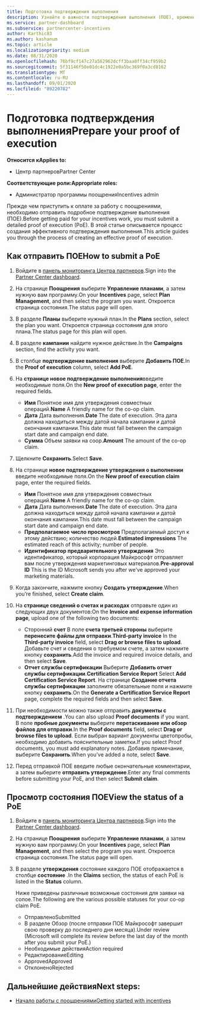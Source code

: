 ```yaml
---
title: Подготовка подтверждения выполнения
description: Узнайте о важности подтверждения выполнения (ПОЕ), временных шкал, состояния просмотра и руководствах по отправке.
ms.service: partner-dashboard
ms.subservice: partnercenter-incentives
author: Karthic83
ms.author: kashanum
ms.topic: article
ms.localizationpriority: medium
ms.date: 08/31/2020
ms.openlocfilehash: 76bf9cf147c27a562962dcff3baa0ff34cf959b2
ms.sourcegitcommit: 5f31146f50e01dc4c1922e0a5bc369f0a3cd8162
ms.translationtype: MT
ms.contentlocale: ru-RU
ms.lasthandoff: 09/01/2020
ms.locfileid: "89220782"
---
```

# <a name="prepare-your-proof-of-execution"></a><span data-ttu-id="943b0-103">Подготовка подтверждения выполнения</span><span class="sxs-lookup"><span data-stu-id="943b0-103">Prepare your proof of execution</span></span>

<span data-ttu-id="943b0-104">**Относится к**</span><span class="sxs-lookup"><span data-stu-id="943b0-104">**Applies to:**</span></span>

- <span data-ttu-id="943b0-105">Центр партнеров</span><span class="sxs-lookup"><span data-stu-id="943b0-105">Partner Center</span></span>

<span data-ttu-id="943b0-106">**Соответствующие роли:**</span><span class="sxs-lookup"><span data-stu-id="943b0-106">**Appropriate roles:**</span></span>

- <span data-ttu-id="943b0-107">Администратор программы поощрения</span><span class="sxs-lookup"><span data-stu-id="943b0-107">Incentives admin</span></span>

<span data-ttu-id="943b0-108">Прежде чем приступить к оплате за работу с поощрениями, необходимо отправить подробное подтверждение выполнения (ПОЕ).</span><span class="sxs-lookup"><span data-stu-id="943b0-108">Before getting paid for your incentives work, you must submit a detailed proof of execution (PoE).</span></span> <span data-ttu-id="943b0-109">В этой статье описывается процесс создания эффективного подтверждения выполнения.</span><span class="sxs-lookup"><span data-stu-id="943b0-109">This article guides you through the process of creating an effective proof of execution.</span></span>

## <a name="how-to-submit-a-poe"></a><span data-ttu-id="943b0-110">Как отправить ПОЕ</span><span class="sxs-lookup"><span data-stu-id="943b0-110">How to submit a PoE</span></span>

1. <span data-ttu-id="943b0-111">Войдите в [панель мониторинга Центра партнеров](https://partner.microsoft.com/dashboard/).</span><span class="sxs-lookup"><span data-stu-id="943b0-111">Sign into the [Partner Center dashboard](https://partner.microsoft.com/dashboard/).</span></span>

2. <span data-ttu-id="943b0-112">На странице **Поощрения** выберите **Управление планами**, а затем нужную вам программу.</span><span class="sxs-lookup"><span data-stu-id="943b0-112">On your **Incentives** page, select **Plan Management**, and then select the program you want.</span></span> <span data-ttu-id="943b0-113">Откроется страница состояния.</span><span class="sxs-lookup"><span data-stu-id="943b0-113">The status page will open.</span></span>

3. <span data-ttu-id="943b0-114">В разделе **Планы** выберите нужный план.</span><span class="sxs-lookup"><span data-stu-id="943b0-114">In the **Plans** section, select the plan you want.</span></span> <span data-ttu-id="943b0-115">Откроется страница состояния для этого плана.</span><span class="sxs-lookup"><span data-stu-id="943b0-115">The status page for this plan will open.</span></span>

4. <span data-ttu-id="943b0-116">В разделе **кампании** найдите нужное действие.</span><span class="sxs-lookup"><span data-stu-id="943b0-116">In the **Campaigns** section, find the activity you want.</span></span>

5. <span data-ttu-id="943b0-117">В столбце **подтверждение выполнения** выберите **Добавить ПОЕ**.</span><span class="sxs-lookup"><span data-stu-id="943b0-117">In the **Proof of execution** column, select **Add PoE**.</span></span>

6. <span data-ttu-id="943b0-118">На **странице новое подтверждение выполнения**введите необходимые поля.</span><span class="sxs-lookup"><span data-stu-id="943b0-118">On the **New proof of execution page**, enter the required fields.</span></span>

   - <span data-ttu-id="943b0-119">**Имя**  Понятное имя для утверждения совместных операций.</span><span class="sxs-lookup"><span data-stu-id="943b0-119">**Name**  A friendly name for the co-op claim.</span></span>
   - <span data-ttu-id="943b0-120">**Дата**  Дата выполнения.</span><span class="sxs-lookup"><span data-stu-id="943b0-120">**Date**  The date of execution.</span></span> <span data-ttu-id="943b0-121">Эта дата должна находиться между датой начала кампании и датой окончания кампании.</span><span class="sxs-lookup"><span data-stu-id="943b0-121">This date must fall between the campaign start date and campaign end date.</span></span>
   - <span data-ttu-id="943b0-122">**Сумма**  Объем заявки на соop.</span><span class="sxs-lookup"><span data-stu-id="943b0-122">**Amount**  The amount of the co-op claim.</span></span>

7. <span data-ttu-id="943b0-123">Щелкните **Сохранить**.</span><span class="sxs-lookup"><span data-stu-id="943b0-123">Select **Save**.</span></span>

8. <span data-ttu-id="943b0-124">На странице **новое подтверждение утверждения о выполнении** введите необходимые поля.</span><span class="sxs-lookup"><span data-stu-id="943b0-124">On the **New proof of execution claim** page, enter the required fields.</span></span>

   - <span data-ttu-id="943b0-125">**Имя**  Понятное имя для утверждения совместных операций.</span><span class="sxs-lookup"><span data-stu-id="943b0-125">**Name**  A friendly name for the co-op claim.</span></span>
   - <span data-ttu-id="943b0-126">**Дата**  Дата выполнения.</span><span class="sxs-lookup"><span data-stu-id="943b0-126">**Date**  The date of execution.</span></span> <span data-ttu-id="943b0-127">Эта дата должна находиться между датой начала кампании и датой окончания кампании.</span><span class="sxs-lookup"><span data-stu-id="943b0-127">This date must fall between the campaign start date and campaign end date.</span></span>
   - <span data-ttu-id="943b0-128">**Предполагаемое число просмотров**   Предполагаемый доступ к этому действию; количество людей.</span><span class="sxs-lookup"><span data-stu-id="943b0-128">**Estimated impressions**   The estimated reach of this activity; number of people.</span></span>
   - <span data-ttu-id="943b0-129">**Идентификатор предварительного утверждения**   Это идентификатор, который корпорация Майкрософт отправляет вам после утверждения маркетинговых материалов.</span><span class="sxs-lookup"><span data-stu-id="943b0-129">**Pre-approval ID**   This is the ID Microsoft sends you after we’ve approved your marketing materials.</span></span>

9. <span data-ttu-id="943b0-130">Когда закончите, нажмите кнопку **Создать утверждение**.</span><span class="sxs-lookup"><span data-stu-id="943b0-130">When you’re finished, select **Create claim**.</span></span>

10. <span data-ttu-id="943b0-131">На **странице сведений о счетах и расходах** отправьте один из следующих двух документов:</span><span class="sxs-lookup"><span data-stu-id="943b0-131">On the **Invoice and expense information page**, upload one of the following two documents:</span></span>
    - <span data-ttu-id="943b0-132">Сторонний **счет**  В поле **счета третьей стороны** выберите **перенесите файлы для отправки**.</span><span class="sxs-lookup"><span data-stu-id="943b0-132">**Third-party invoice**  In the **Third-party invoice** field, select **Drag or browse files to upload**.</span></span> <span data-ttu-id="943b0-133">Добавьте счет и сведения о требуемом счете, а затем нажмите кнопку **сохранить**.</span><span class="sxs-lookup"><span data-stu-id="943b0-133">Add the invoice and required invoice details, and then select **Save**.</span></span>
    - <span data-ttu-id="943b0-134">**Отчет службы сертификации**  Выберите **Добавить отчет службы сертификации**.</span><span class="sxs-lookup"><span data-stu-id="943b0-134">**Certification Service Report**  Select **Add Certification Service Report**.</span></span> <span data-ttu-id="943b0-135">На странице **Создание отчета службы сертификации** заполните обязательные поля и нажмите кнопку **сохранить**.</span><span class="sxs-lookup"><span data-stu-id="943b0-135">On the **Generate a Certification Service Report** page, complete the required fields and then select **Save**.</span></span>

11. <span data-ttu-id="943b0-136">При необходимости можно также отправить **документы с подтверждением** .</span><span class="sxs-lookup"><span data-stu-id="943b0-136">You can also upload **Proof documents** if you want.</span></span> <span data-ttu-id="943b0-137">В поле **пробные документы** выберите **перетаскивание или обзор файлов для отправки**.</span><span class="sxs-lookup"><span data-stu-id="943b0-137">In the **Proof documents** field, select **Drag or browse files to upload**.</span></span> <span data-ttu-id="943b0-138">Если выбран вариант документы цветопробы, необходимо добавить пояснительные заметки.</span><span class="sxs-lookup"><span data-stu-id="943b0-138">If you select Proof documents, you must add explanatory notes.</span></span> <span data-ttu-id="943b0-139">Добавив примечание, выберите **Сохранить**.</span><span class="sxs-lookup"><span data-stu-id="943b0-139">When you’ve added a note, select **Save**.</span></span>

12. <span data-ttu-id="943b0-140">Перед отправкой ПОЕ введите любые окончательные комментарии, а затем выберите **отправить утверждение**.</span><span class="sxs-lookup"><span data-stu-id="943b0-140">Enter any final comments before submitting your PoE, and then select **Submit claim**.</span></span>

## <a name="view-the-status-of-a-poe"></a><span data-ttu-id="943b0-141">Просмотр состояния ПОЕ</span><span class="sxs-lookup"><span data-stu-id="943b0-141">View the status of a PoE</span></span>

1. <span data-ttu-id="943b0-142">Войдите в [панель мониторинга Центра партнеров](https://partner.microsoft.com/dashboard/).</span><span class="sxs-lookup"><span data-stu-id="943b0-142">Sign into the [Partner Center dashboard](https://partner.microsoft.com/dashboard/).</span></span>

2. <span data-ttu-id="943b0-143">На странице **Поощрения** выберите **Управление планами**, а затем нужную вам программу.</span><span class="sxs-lookup"><span data-stu-id="943b0-143">On your **Incentives** page, select **Plan Management**, and then select the program you want.</span></span> <span data-ttu-id="943b0-144">Откроется страница состояния.</span><span class="sxs-lookup"><span data-stu-id="943b0-144">The status page will open.</span></span>

3. <span data-ttu-id="943b0-145">В разделе **утверждения** состояние каждого ПОЕ отображается в столбце **состояние** .</span><span class="sxs-lookup"><span data-stu-id="943b0-145">In the **Claims** section, the status of each PoE is listed in the **Status** column.</span></span>

   <span data-ttu-id="943b0-146">Ниже приведены различные возможные состояния для заявки на сопое.</span><span class="sxs-lookup"><span data-stu-id="943b0-146">The following are the various possible statuses for your co-op claim PoE.</span></span>

   - <span data-ttu-id="943b0-147">Отправлено</span><span class="sxs-lookup"><span data-stu-id="943b0-147">Submitted</span></span>
   - <span data-ttu-id="943b0-148">В разделе Обзор (после отправки ПОЕ Майкрософт завершит свою проверку до последнего дня месяца).</span><span class="sxs-lookup"><span data-stu-id="943b0-148">Under review (Microsoft will complete its review before the last day of the month after you submit your PoE.)</span></span>
   - <span data-ttu-id="943b0-149">Необходимые действия</span><span class="sxs-lookup"><span data-stu-id="943b0-149">Action required</span></span>
   - <span data-ttu-id="943b0-150">Редактирование</span><span class="sxs-lookup"><span data-stu-id="943b0-150">Editing</span></span>
   - <span data-ttu-id="943b0-151">Approved</span><span class="sxs-lookup"><span data-stu-id="943b0-151">Approved</span></span>
   - <span data-ttu-id="943b0-152">Отклонено</span><span class="sxs-lookup"><span data-stu-id="943b0-152">Rejected</span></span>

## <a name="next-steps"></a><span data-ttu-id="943b0-153">Дальнейшие действия</span><span class="sxs-lookup"><span data-stu-id="943b0-153">Next steps:</span></span>

- [<span data-ttu-id="943b0-154">Начало работы с поощрениями</span><span class="sxs-lookup"><span data-stu-id="943b0-154">Getting started with incentives</span></span>](incentives-get-started-intro.md)
